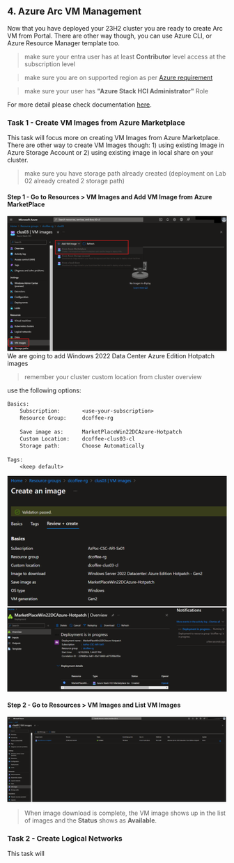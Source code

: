 ## 4. Azure Arc VM Management

Now that you have deployed your 23H2 cluster you are ready to create Arc VM from Portal. 
There are other way though, you can use Azure CLI, or Azure Resource Manager template too.
> make sure your entra user has at least **Contributor** level access at the subscription level

> make sure you are on supported region as per [Azure requirement](https://learn.microsoft.com/en-us/azure-stack/hci/concepts/system-requirements-23h2#azure-requirements)

> make sure your user has **"Azure Stack HCI Administrator"** Role

For more detail please check documentation [here](https://learn.microsoft.com/en-us/azure-stack/hci/manage/create-arc-virtual-machines?tabs=azureportal).

### Task 1 - Create VM Images from Azure Marketplace

This task will focus more on creating VM Images from Azure Marketplace. 
There are other way to create VM Images though: 1) using existing Image in Azure Storage Account or 2) using existing image in local share on your cluster.
> make sure you have storage path already created (deployment on Lab 02 already created 2 storage path)

#### Step 1 - Go to Resources > VM Images and Add VM Image from Azure MarketPlace
![Add VM Images from Marketplace](images/AddVMImages-Marketplace.png)
We are going to add Windows 2022 Data Center Azure Edition Hotpatch images
> remember your cluster custom location from cluster overview

use the following options:
```
Basics:
    Subscription:       <use-your-subscription>
    Resource Group:     dcoffee-rg
    
    Save image as:      MarketPlaceWin22DCAzure-Hotpatch
    Custom Location:    dcoffee-clus03-cl
    Storage path:       Choose Automatically

Tags:
    <keep default>
```
![Add VM Images from Marketplace - Validate](images/AddVMImages-Marketplace-Validate.png)
![Add VM Images from Marketplace - Deploy](images/AddVMImages-Marketplace-Deploy.png)

#### Step 2 - Go to Resources > VM Images and List VM Images
![List VM Images](images/ListVMImages.png)
> When image download is complete, the VM image shows up in the list of images and the **Status** shows as **Available**.

### Task 2 - Create Logical Networks

This task will 